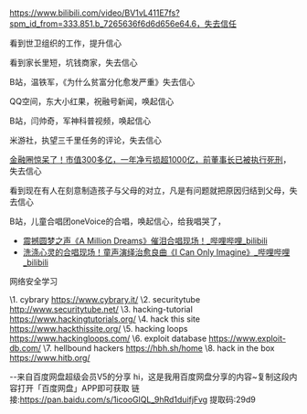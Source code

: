 # 

https://www.bilibili.com/video/BV1vL411E7fs?spm_id_from=333.851.b_7265636f6d6d656e64.6，失去信任

看到世卫组织的工作，提升信心

看到家长里短，坑钱商家，失去信心

B站，温铁军，《为什么贫富分化愈发严重》失去信心

QQ空间，东大小红果，祝融号新闻，唤起信心

B站，闫帅奇，军神科普视频，唤起信心

米游社，执望三千里任务的评论，失去信心

[金融圈惊呆了！市值300多亿，一年净亏损超1000亿，前董事长已被执行死刑](https://mp.weixin.qq.com/s/KFTNKbD-w-yGNxMteTjZsA)，失去信心

看到现在有人在刻意制造孩子与父母的对立，凡是有问题就把原因归结到父母，失去信心

B站，儿童合唱团oneVoice的合唱，唤起信心，给我唱哭了，

- [震撼圆梦之声《A Million Dreams》催泪合唱现场！_哔哩哔哩_bilibili](https://www.bilibili.com/video/BV14P4y1p7N6?spm_id_from=333.999.0.0)
- [洗涤心灵的合唱现场！童声演绎治愈良曲《I Can Only Imagine》_哔哩哔哩_bilibili](https://www.bilibili.com/video/BV1Fg411L7gW?spm_id_from=333.999.0.0)

网络安全学习

\1. cybrary  https://www.cybrary.it/
\2. securitytube  http://www.securitytube.net/
\3. hacking-tutorial  https://www.hackingtutorials.org/
\4. hack this site  https://www.hackthissite.org/
\5. hacking loops  https://www.hackingloops.com/
\6. exploit database  https://www.exploit-db.com/
\7. hellbound hackers https://hbh.sh/home
\8. hack in the box https://www.hitb.org/

--来自百度网盘超级会员V5的分享
hi，这是我用百度网盘分享的内容~复制这段内容打开「百度网盘」APP即可获取 
链接:https://pan.baidu.com/s/1icooGlQL_9hRd1duifjFvg 
提取码:29d9
